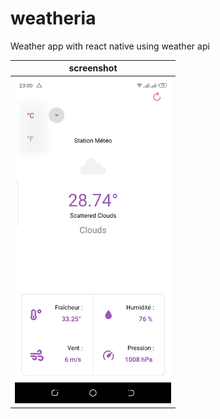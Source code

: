 # weatheria
Weather app with react native using weather api

| screenshot    |
|------------|
| <img src="https://github.com/lewenbach228/weatheria/blob/master/screenshot/Screenshot_20220309-230047.png" width="250"> | 
